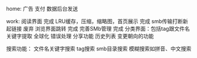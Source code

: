 home:
广告
支付
数据后台发送

work:
阅读界面   完成
LRU缓存，压缩，缩略图，首页展示  完成
smb传输打断新起链接 废弃
浏览界面跳转  完成
完善SMb管理   完成
分类界面：包括tag跟文件名关键字提取
全球化
错误处理
分享功能
历史列表
变更朝向的功能

搜索功能：
    文件名关键字搜索
    tag搜索
    smb目录搜索
    模糊搜索如拼音、中文搜索
